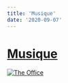 ```yaml
---
title: 'Musique'
date: '2020-09-07'
---
```


# [Musique](https://dry-brushlands-36744.herokuapp.com/home/library)

[![The Office](https://i.imgur.com/MPIULJw.png)](https://dry-brushlands-36744.herokuapp.com/home/library)